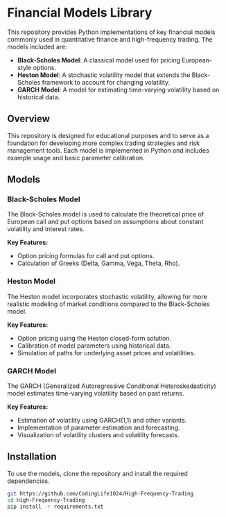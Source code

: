 # Financial Models Library

This repository provides Python implementations of key financial models commonly used in quantitative finance and high-frequency trading. The models included are:

- **Black-Scholes Model**: A classical model used for pricing European-style options.
- **Heston Model**: A stochastic volatility model that extends the Black-Scholes framework to account for changing volatility.
- **GARCH Model**: A model for estimating time-varying volatility based on historical data.

## Overview

This repository is designed for educational purposes and to serve as a foundation for developing more complex trading strategies and risk management tools. Each model is implemented in Python and includes example usage and basic parameter calibration.

## Models

### Black-Scholes Model

The Black-Scholes model is used to calculate the theoretical price of European call and put options based on assumptions about constant volatility and interest rates.

**Key Features:**
- Option pricing formulas for call and put options.
- Calculation of Greeks (Delta, Gamma, Vega, Theta, Rho).

### Heston Model

The Heston model incorporates stochastic volatility, allowing for more realistic modeling of market conditions compared to the Black-Scholes model.

**Key Features:**
- Option pricing using the Heston closed-form solution.
- Calibration of model parameters using historical data.
- Simulation of paths for underlying asset prices and volatilities.

### GARCH Model

The GARCH (Generalized Autoregressive Conditional Heteroskedasticity) model estimates time-varying volatility based on past returns.

**Key Features:**
- Estimation of volatility using GARCH(1,1) and other variants.
- Implementation of parameter estimation and forecasting.
- Visualization of volatility clusters and volatility forecasts.

## Installation

To use the models, clone the repository and install the required dependencies.

```bash
git https://github.com/CodingLife1024/High-Frequency-Trading
cd High-Frequency-Trading
pip install -r requirements.txt
```